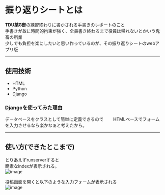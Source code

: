 # 振り返りシートとは  
**TDU某G部**の練習終わりに書かされる手書きのレポートのこと  
手書きが故に時間的拘束が強く、全員書き終わるまで役員は帰れないとかいう鬼畜の所業  
少しでも負担を楽にしたいと思い作っているのが、その振り返りシートのwebアプリ版  

---

## 使用技術  
* HTML  
* Python  
* Django   
### Djangoを使ってみた理由
データベースをクラスとして簡単に定義できるので　　
HTMLベースでフォームを入力させるなら楽かなぁと考えたから。

---

## 使い方(できたとこまで)
とりあえずrunserverすると  
簡素なindexが表示される。  
![image](https://github.com/tankobu0322/PracticeReview/assets/170719141/9b07841e-3407-448e-ab04-e01ad893852d)  

投稿画面を開くと以下のような入力フォームが表示される  
![image](https://github.com/tankobu0322/PracticeReview/assets/170719141/12f58712-9084-448c-bce4-773a4f736c6a)  


